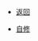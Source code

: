 * [返回](../../README.md)

* [自修](./Self-Management/)
<!--* [自修](./Self-Management/)  * [面试](./Interview/)>
